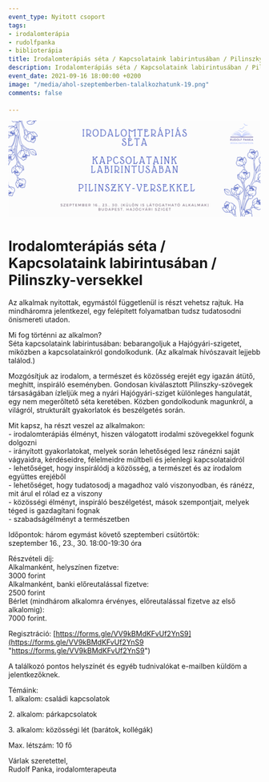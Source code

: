 ```yaml
---
event_type: Nyitott csoport
tags:
- irodalomterápia
- rudolfpanka
- biblioterápia
title: Irodalomterápiás séta / Kapcsolataink labirintusában / Pilinszky-versekkel
description: Irodalomterápiás séta / Kapcsolataink labirintusában / Pilinszky-versekkel
event_date: 2021-09-16 18:00:00 +0200
image: "/media/ahol-szeptemberben-talalkozhatunk-19.png"
comments: false

---
```

![](/media/ahol-szeptemberben-talalkozhatunk-19.png)

# Irodalomterápiás séta / Kapcsolataink labirintusában / Pilinszky-versekkel

Az alkalmak nyitottak, egymástól függetlenül is részt vehetsz rajtuk. Ha mindháromra jelentkezel, egy felépített folyamatban tudsz tudatosodni önismereti utadon.

Mi fog történni az alkalmon?  
Séta kapcsolataink labirintusában: bebarangoljuk a Hajógyári-szigetet, miközben a kapcsolatainkról gondolkodunk. (Az alkalmak hívószavait lejjebb találod.)

Mozgósítjuk az irodalom, a természet és közösség erejét egy igazán átütő, meghitt, inspiráló eseményben. Gondosan kiválasztott Pilinszky-szövegek társaságában ízleljük meg a nyári Hajógyári-sziget különleges hangulatát, egy nem megerőltető séta keretében. Közben gondolkodunk magunkról, a világról, strukturált gyakorlatok és beszélgetés során.

Mit kapsz, ha részt veszel az alkalmakon:  
\- irodalomterápiás élményt, hiszen válogatott irodalmi szövegekkel fogunk dolgozni  
\- irányított gyakorlatokat, melyek során lehetőséged lesz ránézni saját vágyaidra, kérdéseidre, félelmeidre múltbeli és jelenlegi kapcsolataidról  
\- lehetőséget, hogy inspirálódj a közösség, a természet és az irodalom együttes erejéből  
\- lehetőséget, hogy tudatosodj a magadhoz való viszonyodban, és ránézz, mit árul el rólad ez a viszony  
\- közösségi élményt, inspiráló beszélgetést, mások szempontjait, melyek téged is gazdagítani fognak  
\- szabadságélményt a természetben

Időpontok: három egymást követő szeptemberi csütörtök:  
szeptember 16., 23., 30. 18:00-19:30 óra

Részvételi díj:  
Alkalmanként, helyszínen fizetve:  
3000 forint  
Alkalmanként, banki előreutalással fizetve:  
2500 forint  
Bérlet (mindhárom alkalomra érvényes, előreutalással fizetve az első alkalomig):  
7000 forint.

Regisztráció: [https://forms.gle/VV9kBMdKFvUf2YnS9](https://forms.gle/VV9kBMdKFvUf2YnS9 "https://forms.gle/VV9kBMdKFvUf2YnS9")

A találkozó pontos helyszínét és egyéb tudnivalókat e-mailben küldöm a jelentkezőknek.

Témáink:  
1\. alkalom: családi kapcsolatok

2\. alkalom: párkapcsolatok

3\. alkalom: közösségi lét (barátok, kollégák)

Max. létszám: 10 fő

Várlak szeretettel,  
Rudolf Panka, irodalomterapeuta